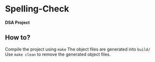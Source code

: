 # Spelling-Check
#### DSA Project


## How to?

Compile the project using ```make```
The object files are generated into ```build/```
Use ```make clean``` to remove the generated object files.
